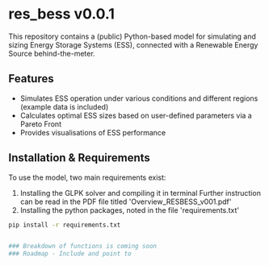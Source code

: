 
# res_bess v0.0.1

This repository contains a (public) Python-based model for simulating and sizing Energy Storage Systems (ESS), connected with a Renewable Energy Source behind-the-meter.

## Features

* Simulates ESS operation under various conditions and different regions (example data is included)
* Calculates optimal ESS sizes based on user-defined parameters via a Pareto Front
* Provides visualisations of ESS performance

## Installation & Requirements
To use the model, two main requirements exist:
1. Installing the GLPK solver and compiling it in terminal
    Further instruction can be read in the PDF file titled 'Overview_RESBESS_v001.pdf'
2. Installing the python packages, noted in the file 'requirements.txt'

```bash
pip install -r requirements.txt


### Breakdown of functions is coming soon
### Roadmap - Include and point to
